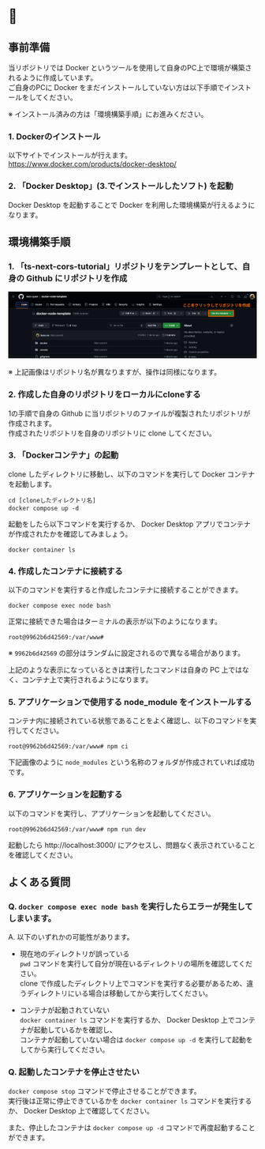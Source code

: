 # 🐳

## 事前準備

当リポジトリでは Docker というツールを使用して自身のPC上で環境が構築されるように作成しています。  
ご自身のPCに Docker をまだインストールしていない方は以下手順でインストールをしてください。　　

※ インストール済みの方は「環境構築手順」にお進みください。

### 1. Dockerのインストール

以下サイトでインストールが行えます。  
https://www.docker.com/products/docker-desktop/

### 2. 「Docker Desktop」(3.でインストールしたソフト) を起動

Docker Desktop を起動することで Docker を利用した環境構築が行えるようになります。

## 環境構築手順


### 1. 「ts-next-cors-tutorial」リポジトリをテンプレートとして、自身の Github にリポジトリを作成

<img src="./.docs/images/image1.png" alt="">

※ 上記画像はリポジトリ名が異なりますが、操作は同様になります。

### 2. 作成した自身のリポジトリをローカルにcloneする

1の手順で自身の Github に当リポジトリのファイルが複製されたリポジトリが作成されます。  
作成されたリポジトリを自身のリポジトリに clone してください。

### 3. 「Dockerコンテナ」の起動

clone したディレクトリに移動し、以下のコマンドを実行して Docker コンテナを起動します。

```
cd [cloneしたディレクトリ名]
docker compose up -d
```

起動をしたら以下コマンドを実行するか、 Docker Desktop アプリでコンテナが作成されたかを確認してみましょう。

```
docker container ls
```

### 4. 作成したコンテナに接続する
以下のコマンドを実行すると作成したコンテナに接続することができます。

```
docker compose exec node bash
```

正常に接続できた場合はターミナルの表示が以下のようになります。

```
root@9962b6d42569:/var/www#
```
※ `9962b6d42569` の部分はランダムに設定されるので異なる場合があります。

上記のような表示になっているときは実行したコマンドは自身の PC 上ではなく、コンテナ上で実行されるようになります。

### 5. アプリケーションで使用する node_module をインストールする

コンテナ内に接続されている状態であることをよく確認し、以下のコマンドを実行してください。

```
root@9962b6d42569:/var/www# npm ci
```

下記画像のように `node_modules` という名称のフォルダが作成されていれば成功です。

### 6. アプリケーションを起動する

以下のコマンドを実行し、アプリケーションを起動してください。

```
root@9962b6d42569:/var/www# npm run dev
```

起動したら http://localhost:3000/ にアクセスし、問題なく表示されていることを確認してください。

## よくある質問

### Q. `docker compose exec node bash` を実行したらエラーが発生してしまいます。

A. 以下のいずれかの可能性があります。

- 現在地のディレクトリが誤っている<br />
`pwd` コマンドを実行して自分が現在いるディレクトリの場所を確認してください。<br />
clone で作成したディレクトリ上でコマンドを実行する必要があるため、違うディレクトリにいる場合は移動してから実行してください。


- コンテナが起動されていない<br />
`docker container ls` コマンドを実行するか、 Docker Desktop 上でコンテナが起動しているかを確認し、<br />
コンテナが起動していない場合は `docker compose up -d` を実行して起動をしてから実行してください。

### Q. 起動したコンテナを停止させたい
`docker compose stop` コマンドで停止させることができます。<br />
実行後は正常に停止できているかを `docker container ls` コマンドを実行するか、 Docker Desktop 上で確認してください。

また、停止したコンテナは `docker compose up -d` コマンドで再度起動することができます。
